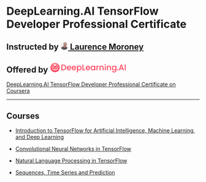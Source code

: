 # DeepLearning.AI TensorFlow Developer Professional Certificate

## Instructed by [<img src="assets/img/laurence_moroney.png" width="20"/> Laurence Moroney](https://laurencemoroney.com/about.html)
## Offered by [<img src="assets/img/deeplearning_logo.png" width="200"/>](https://www.deeplearning.ai)

[DeepLearning.AI TensorFlow Developer Professional Certificate on Coursera](https://www.coursera.org/professional-certificates/tensorflow-in-practice)


---

## Courses
  - [Introduction to TensorFlow for Artificial Intelligence, Machine Learning, and Deep Learning]()

  - [Convolutional Neural Networks in TensorFlow]() 

  - [Natural Language Processing in TensorFlow]()

  - [Sequences, Time Series and Prediction]()